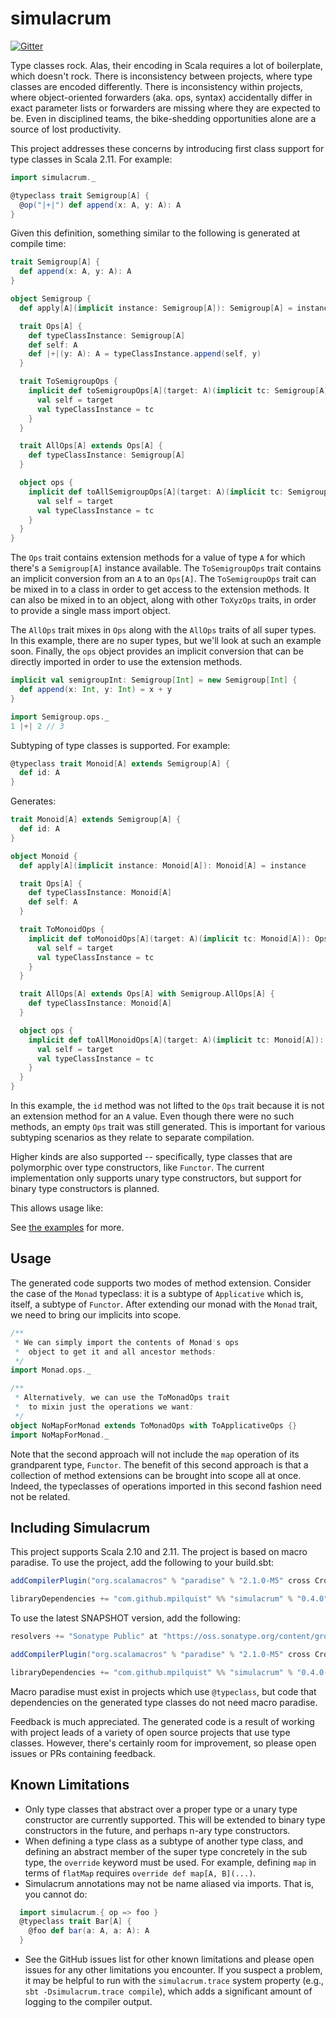 simulacrum
==========

[![Gitter](https://badges.gitter.im/Join%20Chat.svg)](https://gitter.im/mpilquist/simulacrum?utm_source=badge&utm_medium=badge&utm_campaign=pr-badge&utm_content=badge)

Type classes rock. Alas, their encoding in Scala requires a lot of boilerplate, which doesn't rock. There is inconsistency between projects, where type classes are encoded differently. There is inconsistency within projects, where object-oriented forwarders (aka. ops, syntax) accidentally differ in exact parameter lists or forwarders are missing where they are expected to be. Even in disciplined teams, the bike-shedding opportunities alone are a source of lost productivity.

This project addresses these concerns by introducing first class support for type classes in Scala 2.11. For example:

```scala
import simulacrum._

@typeclass trait Semigroup[A] {
  @op("|+|") def append(x: A, y: A): A
}
```

Given this definition, something similar to the following is generated at compile time:

```scala
trait Semigroup[A] {
  def append(x: A, y: A): A
}

object Semigroup {
  def apply[A](implicit instance: Semigroup[A]): Semigroup[A] = instance

  trait Ops[A] {
    def typeClassInstance: Semigroup[A]
    def self: A
    def |+|(y: A): A = typeClassInstance.append(self, y)
  }

  trait ToSemigroupOps {
    implicit def toSemigroupOps[A](target: A)(implicit tc: Semigroup[A]): Ops[A] = new Ops[A] {
      val self = target
      val typeClassInstance = tc
    }
  }

  trait AllOps[A] extends Ops[A] {
    def typeClassInstance: Semigroup[A]
  }

  object ops {
    implicit def toAllSemigroupOps[A](target: A)(implicit tc: Semigroup[A]): AllOps[A] = new AllOps[A] {
      val self = target
      val typeClassInstance = tc
    }
  }
}
```

The `Ops` trait contains extension methods for a value of type `A` for which there's a `Semigroup[A]` instance available. The `ToSemigroupOps` trait contains an implicit conversion from an `A` to an `Ops[A]`. The `ToSemigroupOps` trait can be mixed in to a class in order to get access to the extension methods. It can also be mixed in to an object, along with other `ToXyzOps` traits, in order to provide a single mass import object.

The `AllOps` trait mixes in `Ops` along with the `AllOps` traits of all super types. In this example, there are no super types, but we'll look at such an example soon. Finally, the `ops` object provides an implicit conversion that can be directly imported in order to use the extension methods.

```scala
implicit val semigroupInt: Semigroup[Int] = new Semigroup[Int] {
  def append(x: Int, y: Int) = x + y
}

import Semigroup.ops._
1 |+| 2 // 3
```

Subtyping of type classes is supported. For example:

```scala
@typeclass trait Monoid[A] extends Semigroup[A] {
  def id: A
}
```

Generates:

```scala
trait Monoid[A] extends Semigroup[A] {
  def id: A
}

object Monoid {
  def apply[A](implicit instance: Monoid[A]): Monoid[A] = instance

  trait Ops[A] {
    def typeClassInstance: Monoid[A]
    def self: A
  }

  trait ToMonoidOps {
    implicit def toMonoidOps[A](target: A)(implicit tc: Monoid[A]): Ops[A] = new Ops[A] {
      val self = target
      val typeClassInstance = tc
    }
  }

  trait AllOps[A] extends Ops[A] with Semigroup.AllOps[A] {
    def typeClassInstance: Monoid[A]
  }

  object ops {
    implicit def toAllMonoidOps[A](target: A)(implicit tc: Monoid[A]): AllOps[A] = new AllOps[A] {
      val self = target
      val typeClassInstance = tc
    }
  }
}
```

In this example, the `id` method was not lifted to the `Ops` trait because it is not an extension method for an `A` value. Even though there were no such methods, an empty `Ops` trait was still generated. This is important for various subtyping scenarios as they relate to separate compilation.

Higher kinds are also supported -- specifically, type classes that are polymorphic over type constructors, like `Functor`. The current implementation only supports unary type constructors, but support for binary type constructors is planned.

This allows usage like:

See [the examples](examples/src/test/scala/simulacrum/examples/examples.scala) for more.

## Usage

The generated code supports two modes of method extension. Consider the case of the `Monad` typeclass: it is a subtype of `Applicative` which is, itself, a subtype of `Functor`. After extending our monad with the `Monad` trait, we need to bring our implicits into scope.

```scala
/**
 * We can simply import the contents of Monad's ops
 *  object to get it and all ancestor methods:
 */
import Monad.ops._

/**
 * Alternatively, we can use the ToMonadOps trait
 *  to mixin just the operations we want:
 */
object NoMapForMonad extends ToMonadOps with ToApplicativeOps {}
import NoMapForMonad._
```

Note that the second approach will not include the `map` operation of its grandparent type, `Functor`. The benefit of this second approach is that a collection of method extensions can be brought into scope all at once. Indeed, the typeclasses of operations imported in this second fashion need not be related.

## Including Simulacrum

This project supports Scala 2.10 and 2.11. The project is based on macro paradise. To use the project, add the following to your build.sbt:

```scala
addCompilerPlugin("org.scalamacros" % "paradise" % "2.1.0-M5" cross CrossVersion.full)

libraryDependencies += "com.github.mpilquist" %% "simulacrum" % "0.4.0"
```

To use the latest SNAPSHOT version, add the following:

```scala
resolvers += "Sonatype Public" at "https://oss.sonatype.org/content/groups/public/"

addCompilerPlugin("org.scalamacros" % "paradise" % "2.1.0-M5" cross CrossVersion.full)

libraryDependencies += "com.github.mpilquist" %% "simulacrum" % "0.4.0-SNAPSHOT"
```

Macro paradise must exist in projects which use `@typeclass`, but code that dependencies on the generated type classes do not need macro paradise.

Feedback is much appreciated. The generated code is a result of working with project leads of a variety of open source projects that use type classes. However, there's certainly room for improvement, so please open issues or PRs containing feedback.

## Known Limitations

 - Only type classes that abstract over a proper type or a unary type constructor are currently supported. This will be extended to binary type constructors in the future, and perhaps n-ary type constructors.
 - When defining a type class as a subtype of another type class, and defining an abstract member of the super type concretely in the sub type, the `override` keyword must be used. For example, defining `map` in terms of `flatMap` requires `override def map[A, B](...)`.
 - Simulacrum annotations may not be name aliased via imports. That is, you cannot do:

```scala
  import simulacrum.{ op => foo }
  @typeclass trait Bar[A] {
    @foo def bar(a: A, a: A): A
  }
```

 - See the GitHub issues list for other known limitations and please open issues for any other limitations you encounter. If you suspect a problem, it may be helpful to run with the `simulacrum.trace` system property (e.g., `sbt -Dsimulacrum.trace compile`), which adds a significant amount of logging to the compiler output.
